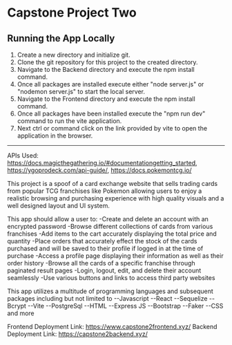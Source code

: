 # Capstone Project Two

Running the App Locally
------------------------------------------------
1. Create a new directory and initialize git. 
2. Clone the git repository for this project to the created directory.
3. Navigate to the Backend directory and execute the npm install command.
4. Once all packages are installed execute either "node server.js" or "nodemon server.js" to start the local server.
5. Navigate to the Frontend directory and execute the npm install command.
6. Once all packages have been installed execute the "npm run dev" command to run the vite application.
7. Next ctrl or command click on the link provided by vite to open the application in the browser.
---------------------------------------------------------------------------------------------------------------


APIs Used: https://docs.magicthegathering.io/#documentationgetting_started, https://ygoprodeck.com/api-guide/, https://docs.pokemontcg.io/ 

This project is a spoof of a card exchange website that sells trading cards from popular TCG franchises like Pokemon allowing users to enjoy a realistic browsing and purchasing experience with high quality visuals and a well designed layout and UI system.

This app should allow a user to: 
-Create and delete an account with an encrypted password
-Browse different collections of cards from various franchises
-Add items to the cart accurately displaying the total price and quantity
-Place orders that accurately effect the stock of the cards purchased and will be saved to their profile if logged in at the time of purchase
-Access a profile page displaying their information as well as their order history
-Browse all the cards of a specific franchise through paginated result pages
-Login, logout, edit, and delete their account seamlessly
-Use various buttons and links to access third party websites

This app utilizes a multitude of programming languages and subsequent packages including but not limited to 
--Javascript
--React
--Sequelize
--Bcrypt
--Vite
--PostgreSql
--HTML
--Express JS
--Bootstrap
--Faker
--CSS
and more


 Frontend Deployment Link: https://www.capstone2frontend.xyz/
 Backend Deployment Link: https://capstone2backend.xyz/